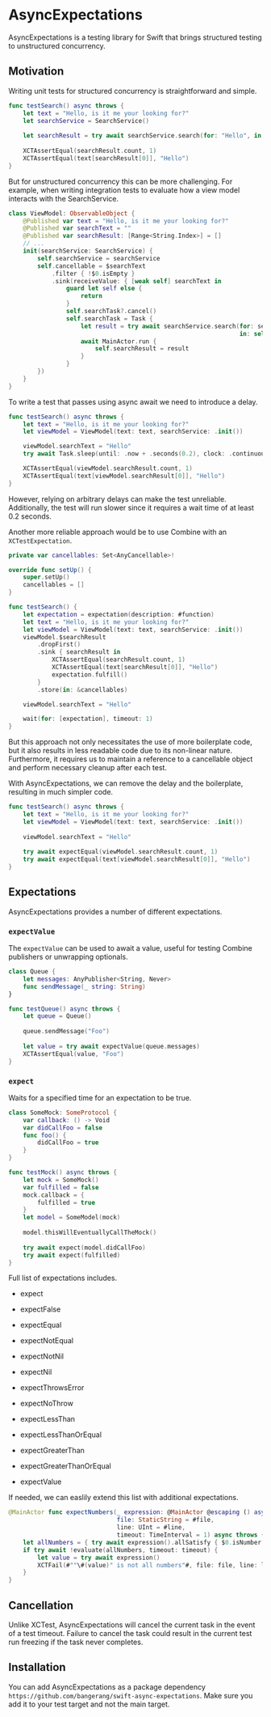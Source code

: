 # AsyncExpectations

AsyncExpectations is a testing library for Swift that brings structured testing to unstructured concurrency.

## Motivation
Writing unit tests for structured concurrency is straightforward and simple.

```swift
func testSearch() async throws {
    let text = "Hello, is it me your looking for?"
    let searchService = SearchService()
  
    let searchResult = try await searchService.search(for: "Hello", in: text)
  
    XCTAssertEqual(searchResult.count, 1)
    XCTAssertEqual(text[searchResult[0]], "Hello")
}
```

But for unstructured concurrency this can be more challenging. For example, when writing integration tests to evaluate how a view model interacts with the SearchService.

```swift
class ViewModel: ObservableObject {
    @Published var text = "Hello, is it me your looking for?"
    @Published var searchText = ""
    @Published var searchResult: [Range<String.Index>] = []
    // ...
    init(searchService: SearchService) {
        self.searchService = searchService
        self.cancellable = $searchText
            .filter { !$0.isEmpty }
            .sink(receiveValue: { [weak self] searchText in
                guard let self else {
                    return
                }
                self.searchTask?.cancel()
                self.searchTask = Task {
                    let result = try await searchService.search(for: searchText, 
                                                                in: self.text)
                    await MainActor.run {
                        self.searchResult = result
                    }
                }
        })
    }
}
```

To write a test that passes using async await we need to introduce a delay.

```swift
func testSearch() async throws {
    let text = "Hello, is it me your looking for?"
    let viewModel = ViewModel(text: text, searchService: .init())

    viewModel.searchText = "Hello"
    try await Task.sleep(until: .now + .seconds(0.2), clock: .continuous)

    XCTAssertEqual(viewModel.searchResult.count, 1)
    XCTAssertEqual(text[viewModel.searchResult[0]], "Hello")
}
```

However, relying on arbitrary delays can make the test unreliable. Additionally, the test will run slower since it requires a wait time of at least 0.2 seconds.

Another more reliable approach would be to use Combine with an `XCTestExpectation`.
```swift
private var cancellables: Set<AnyCancellable>!

override func setUp() {
    super.setUp()
    cancellables = []
}

func testSearch() {
    let expectation = expectation(description: #function)
    let text = "Hello, is it me your looking for?"
    let viewModel = ViewModel(text: text, searchService: .init())
    viewModel.$searchResult
        .dropFirst()
        .sink { searchResult in
            XCTAssertEqual(searchResult.count, 1)
            XCTAssertEqual(text[searchResult[0]], "Hello")
            expectation.fulfill()
        }
        .store(in: &cancellables)

    viewModel.searchText = "Hello"

    wait(for: [expectation], timeout: 1)
}
```
But this approach not only necessitates the use of more boilerplate code, but it also results in less readable code due to its non-linear nature. Furthermore, it requires us to maintain a reference to a cancellable object and perform necessary cleanup after each test.

With AsyncExpectations, we can remove the delay and the boilerplate, resulting in much simpler code.

```swift
func testSearch() async throws {
    let text = "Hello, is it me your looking for?"
    let viewModel = ViewModel(text: text, searchService: .init())
  
    viewModel.searchText = "Hello"
  
    try await expectEqual(viewModel.searchResult.count, 1)
    try await expectEqual(text[viewModel.searchResult[0]], "Hello")
}
```

## Expectations

AsyncExpectations provides a number of different expectations.

### `expectValue`

The `expectValue` can be used to await a value, useful for testing Combine publishers or unwrapping optionals.

```swift
class Queue {
    let messages: AnyPublisher<String, Never>
    func sendMessage(_ string: String)
}

func testQueue() async throws {
    let queue = Queue()
  
    queue.sendMessage("Foo")
  
    let value = try await expectValue(queue.messages)
    XCTAssertEqual(value, "Foo")
}
```

### `expect`

Waits for a specified time for an expectation to be true.

```swift
class SomeMock: SomeProtocol {
    var callback: () -> Void
    var didCallFoo = false
    func foo() {
        didCallFoo = true
    }
}

func testMock() async throws {
    let mock = SomeMock()
    var fulfilled = false
    mock.callback = {
        fulfilled = true
    }
    let model = SomeModel(mock)
  
    model.thisWillEventuallyCallTheMock()
    
    try await expect(model.didCallFoo)
    try await expect(fulfilled)
}
```

Full list of expectations includes.

* expect

* expectFalse

* expectEqual

* expectNotEqual

* expectNotNil

* expectNil

* expectThrowsError

* expectNoThrow

* expectLessThan

* expectLessThanOrEqual

* expectGreaterThan

* expectGreaterThanOrEqual

* expectValue


If needed, we can easlily extend this list with additional expectations.

```swift
@MainActor func expectNumbers(_ expression: @MainActor @escaping () async throws -> String,
                              file: StaticString = #file,
                              line: UInt = #line,
                              timeout: TimeInterval = 1) async throws {
    let allNumbers = { try await expression().allSatisfy { $0.isNumber } }
    if try await !evaluate(allNumbers, timeout: timeout) {
        let value = try await expression()
        XCTFail(#""\#(value)" is not all numbers"#, file: file, line: line)
    }
}
```

## Cancellation

Unlike XCTest, AsyncExpectations will cancel the current task in the event of a test timeout. Failure to cancel the task could result in the current test run freezing if the task never completes.

## Installation

You can add AsyncExpectations as a package dependency `https://github.com/bangerang/swift-async-expectations`. Make sure you add it to your test target and not the main target.

